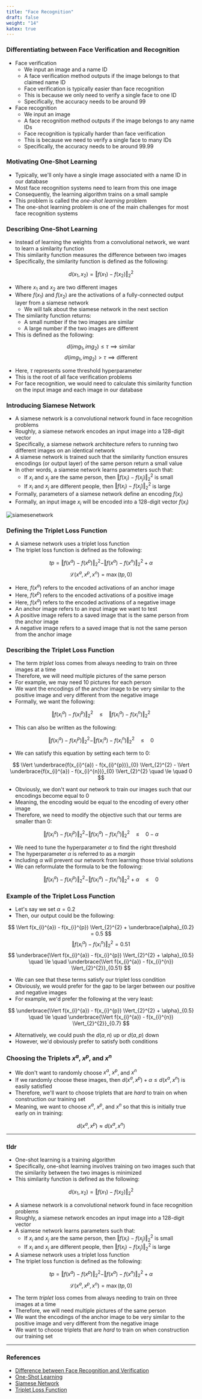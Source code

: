 ```yaml
---
title: "Face Recognition"
draft: false
weight: "14"
katex: true
---
```


### Differentiating between Face Verification and Recognition
- Face verification
	- We input an image and a name ID
	- A face verification method outputs if the image belongs to that claimed name ID
	- Face verification is typically easier than face recognition
	- This is because we only need to verify a single face to one ID
	- Specifically, the accuracy needs to be around $99%$
- Face recognition
	- We input an image
	- A face recognition method outputs if the image belongs to any name IDs
	- Face recognition is typically harder than face verification
	- This is because we need to verify a single face to many IDs
	- Specifically, the accuracy needs to be around $99.99%$

### Motivating One-Shot Learning
- Typically, we'll only have a single image associated with a name ID in our database
- Most face recognition systems need to learn from this one image
- Consequently, the learning algorithm trains on a small sample
- This problem is called the *one-shot learning* problem
- The one-shot learning problem is one of the main challenges for most face recognition systems

### Describing One-Shot Learning
- Instead of learning the weights from a convolutional network, we want to learn a similarity function
- This similarity function measures the difference between two images
- Specifically, the similarity function is defined as the following:

$$ d(x_{1}, x_{2}) = \Vert f(x_{1}) - f(x_{2}) \Vert_{2}^{2} $$

- Where $x_{1}$ and $x_{2}$ are two different images
- Where $f(x_{1})$ and $f(x_{2})$ are the activations of a fully-connected output layer from a siamese network
	- We will talk about the siamese network in the next section
- The similarity function returns:
	- A small number if the two images are similar
	- A large number if the two images are different
- This is defined as the following:

$$ d(img_{1}, img_{2}) \le \tau \implies \text{similar} $$
$$ d(img_{1}, img_{2}) > \tau \implies \text{different} $$

- Here, $\tau$ represents some threshold hyperparameter
- This is the root of all face verification problems
- For face recognition, we would need to calculate this similarity function on the input image and each image in our database

### Introducing Siamese Network
- A siamese network is a convolutional network found in face recognition problems
- Roughly, a siamese network encodes an input image into a $128$-digit vector
- Specifically, a siamese network architecture refers to running two different images on an identical network
- A siamese network is trained such that the similarity function ensures encodings (or output layer) of the same person return a small value
- In other words, a siamese network learns parameters such that:
	- If $x_{i}$ and $x_{j}$ are the same person, then $\Vert f(x_{i}) - f(x_{j}) \Vert_{2}^{2}$ is small
	- If $x_{i}$ and $x_{j}$ are different people, then $\Vert f(x_{i}) - f(x_{j}) \Vert_{2}^{2}$ is large
- Formally, parameters of a siamese network define an encoding $f(x_{i})$
- Formally, an input image $x_{i}$ will be encoded into a $128$-digit vector $f(x_{i})$

![siamesenetwork](/img/siamese_network.jpg)

### Defining the Triplet Loss Function
- A siamese network uses a triplet loss function
- The triplet loss function is defined as the following:

$$ tp = \Vert f(x^{a}) - f(x^{p}) \Vert_{2}^{2} - \Vert f(x^{a}) - f(x^{n}) \Vert_{2}^{2} + \alpha $$
$$ \mathcal{L}(x^{a}, x^{p}, x^{n}) = \max(tp, 0) $$

- Here, $f(x^{a})$ refers to the encoded activations of an anchor image
- Here, $f(x^{p})$ refers to the encoded activations of a positive image
- Here, $f(x^{a})$ refers to the encoded activations of a negative image
- An anchor image refers to an input image we want to test
- A positive image refers to a saved image that is the same person from the anchor image
- A negative image refers to a saved image that is not the same person from the anchor image

### Describing the Triplet Loss Function
- The term *triplet* loss comes from always needing to train on three images at a time
- Therefore, we will need multiple pictures of the same person
- For example, we may need $10$ pictures for each person
- We want the encodings of the anchor image to be very similar to the positive image and very different from the negative image
- Formally, we want the following:

$$ \Vert f(x_{i}^{a}) - f(x_{i}^{p}) \Vert_{2}^{2} \quad \le \quad \Vert f(x_{i}^{a}) - f(x_{i}^{n}) \Vert_{2}^{2} $$

- This can also be written as the following:

$$ \Vert f(x_{i}^{a}) - f(x_{i}^{p}) \Vert_{2}^{2} - \Vert f(x_{i}^{a}) - f(x_{i}^{n}) \Vert_{2}^{2} \quad \le \quad 0 $$

- We can satisfy this equation by setting each term to $0$:

$$ \Vert \underbrace{f(x_{i}^{a}) - f(x_{i}^{p})}_{0} \Vert_{2}^{2} - \Vert \underbrace{f(x_{i}^{a}) - f(x_{i}^{n})}_{0} \Vert_{2}^{2} \quad \le \quad 0 $$

- Obviously, we don't want our network to train our images such that our encodings become equal to $0$
- Meaning, the encoding would be equal to the encoding of every other image
- Therefore, we need to modify the objective such that our terms are smaller than $0$:

$$ \Vert f(x_{i}^{a}) - f(x_{i}^{p}) \Vert_{2}^{2} - \Vert f(x_{i}^{a}) - f(x_{i}^{n}) \Vert_{2}^{2} \quad \le \quad 0 - \alpha $$

- We need to tune the hyperparameter $\alpha$ to find the right threshold
- The hyperparameter $\alpha$ is referred to as a *margin*
- Including $\alpha$ will prevent our network from learning those trivial solutions
- We can reformulate the formula to be the following:

$$ \Vert f(x_{i}^{a}) - f(x_{i}^{p}) \Vert_{2}^{2} - \Vert f(x_{i}^{a}) - f(x_{i}^{n}) \Vert_{2}^{2} + \alpha \quad \le \quad 0 $$

### Example of the Triplet Loss Function
- Let's say we set $\alpha=0.2$
- Then, our output could be the following:

$$ \Vert f(x_{i}^{a}) - f(x_{i}^{p}) \Vert_{2}^{2} + \underbrace{\alpha}_{0.2} = 0.5 $$
$$ \Vert f(x_{i}^{a}) - f(x_{i}^{n}) \Vert_{2}^{2} = 0.51 $$
$$ \underbrace{\Vert f(x_{i}^{a}) - f(x_{i}^{p}) \Vert_{2}^{2} + \alpha}_{0.5} \quad \le \quad \underbrace{\Vert f(x_{i}^{a}) - f(x_{i}^{n}) \Vert_{2}^{2}}_{0.51} $$

- We can see that these terms satisfy our triplet loss condition
- Obviously, we would prefer for the gap to be larger between our positive and negative images
- For example, we'd prefer the following at the very least:

$$ \underbrace{\Vert f(x_{i}^{a}) - f(x_{i}^{p}) \Vert_{2}^{2} + \alpha}_{0.5} \quad \le \quad \underbrace{\Vert f(x_{i}^{a}) - f(x_{i}^{n}) \Vert_{2}^{2}}_{0.7} $$

- Alternatively, we could push the $d(a,n)$ up or $d(a,p)$ down
- However, we'd obviously prefer to satisfy both conditions

### Choosing the Triplets $x^{a}$, $x^{p}$, and $x^{n}$
- We don't want to randomly choose $x^{a}$, $x^{p}$, and $x^{n}$
- If we randomly choose these images, then $d(x^{a}, x^{p}) + \alpha \le d(x^{a}, x^{n})$ is easily satisfied
- Therefore, we'll want to choose triplets that are *hard* to train on when construction our training set
- Meaning, we want to choose $x^{a}$, $x^{p}$, and $x^{n}$ so that this is initially true early on in training:

$$ d(x^{a}, x^{p}) \approx d(x^{a}, x^{n}) $$

---

### tldr
- One-shot learning is a training algorithm
- Specifically, one-shot learning involves training on two images such that the similarity between the two images is minimized
- This similarity function is defined as the following:

$$ d(x_{1}, x_{2}) = \Vert f(x_{1}) - f(x_{2}) \Vert_{2}^{2} $$

- A siamese network is a convolutional network found in face recognition problems
- Roughly, a siamese network encodes an input image into a $128$-digit vector
- A siamese network learns parameters such that:
	- If $x_{i}$ and $x_{j}$ are the same person, then $\Vert f(x_{i}) - f(x_{j}) \Vert_{2}^{2}$ is small
	- If $x_{i}$ and $x_{j}$ are different people, then $\Vert f(x_{i}) - f(x_{j}) \Vert_{2}^{2}$ is large
- A siamese network uses a triplet loss function
- The triplet loss function is defined as the following:

$$ tp = \Vert f(x^{a}) - f(x^{p}) \Vert_{2}^{2} - \Vert f(x^{a}) - f(x^{n}) \Vert_{2}^{2} + \alpha $$
$$ \mathcal{L}(x^{a}, x^{p}, x^{n}) = \max(tp, 0) $$

- The term *triplet* loss comes from always needing to train on three images at a time
- Therefore, we will need multiple pictures of the same person
- We want the encodings of the anchor image to be very similar to the positive image and very different from the negative image
- We want to choose triplets that are *hard* to train on when construction our training set

---

### References
- [Difference between Face Recognition and Verification](https://www.youtube.com/watch?v=-FfMVnwXrZ0&list=PLkDaE6sCZn6Gl29AoE31iwdVwSG-KnDzF&index=32)
- [One-Shot Learning](https://www.youtube.com/watch?v=96b_weTZb2w&list=PLkDaE6sCZn6Gl29AoE31iwdVwSG-KnDzF&index=33)
- [Siamese Network](https://www.youtube.com/watch?v=6jfw8MuKwpI&list=PLkDaE6sCZn6Gl29AoE31iwdVwSG-KnDzF&index=34)
- [Triplet Loss Function](https://www.youtube.com/watch?v=d2XB5-tuCWU&list=PLkDaE6sCZn6Gl29AoE31iwdVwSG-KnDzF&index=35)
